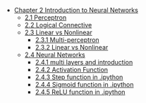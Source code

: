 

<!--
 * @Author       : Jingsheng Lyu
 * @Date         : 2020-06-30 20:03:59
 * @LastEditors  : Jingsheng Lyu
 * @LastEditTime : 2020-07-01 14:57:37
 * @FilePath     : /Deep_Learning/Chapter2/README.md
 * @Github       : https://github.com/jingshenglyu
 * @Web          : https://jingshenglyu.github.io/
 * @E-Mail       : jingshenglyu@gmail.com
--> 
- [Chapter 2 Introduction to Neural Networks](#chapter-2-introduction-to-neural-networks)
    - [2.1 Perceptron](#21-perceptron)
    - [2.2 Logical Connective](#22-logical-connective)
    - [2.3 Linear vs Nonlinear](#23-linear-vs-nonlinear)
        - [2.3.1 Multi-perceptron](#231-multi-perceptron)
        - [2.3.2 Linear vs Nonlinear](#232-linear-vs-nonlinear)
    - [2.4 Neural Networks](#24-neural-networks)
        - [2.4.1 multi layers and introduction](#241-multi-layers-and-introduction)
        - [2.4.2 Activation Function](#242-activation-function)
        - [2.4.3 Step function in .ipython](#243-step-function-in-ipython)
        - [2.4.4 Sigmoid function in .ipython](#244-sigmoid-function-in-ipython)
        - [2.4.5 ReLU function in .ipython](#245-relu-function-in-ipython)